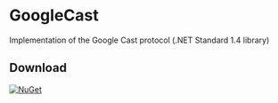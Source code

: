 # GoogleCast
Implementation of the Google Cast protocol (.NET Standard 1.4 library)

## Download
[![NuGet](https://img.shields.io/nuget/v/GoogleCast.svg)](https://www.nuget.org/packages/GoogleCast)
